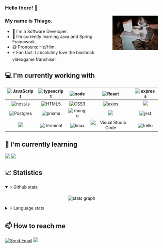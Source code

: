### Hello there! 🙋

<img align="right" alt="GIF" src="./cat-computer.gif" width="150" />

### My name is Thiago.
- 🧑 I'm a Software Developer.
- 🌱 I’m currently learning Java and Spring Framework.
- 😄 Pronouns: He/Him.
- ⚡ Fun fact: I absolutely love the bioshock videogame franchise!

## 💻 I'm currently working with

|<img align="center" alt="JavaScript" heigth="30px"  src="https://img.shields.io/badge/JavaScript-323330?style=for-the-badge&logo=javascript&logoColor=F7DF1E" />|<img align="center" alt="typescript" heigth="30px"  src="https://img.shields.io/badge/TypeScript-007ACC?style=for-the-badge&logo=typescript&logoColor=white" />|<img align="center" alt="node" heigth="30px"  src="https://img.shields.io/badge/Node%20js-339933?style=for-the-badge&logo=nodedotjs&logoColor=white"/>|<img align="center" alt="React" heigth="30px"  src="https://img.shields.io/badge/React-20232A?style=for-the-badge&logo=react&logoColor=61DAFB" />|<img align="center" alt="express" heigth="30px"  src="https://img.shields.io/badge/Express%20js-000000?style=for-the-badge&logo=express&logoColor=white" />|
|:------:|:------:|:------:|:------:|:------:|
|<img align="center" alt="nestJs" heigth="30px"  src="https://img.shields.io/badge/nestjs-E0234E?style=for-the-badge&logo=nestjs&logoColor=white" />|<img align="center" alt="HTML5" heigth="30px"  src="https://img.shields.io/badge/HTML5-E34F26?style=for-the-badge&logo=html5&logoColor=white" />|<img align="center" alt="CSS3" heigth="30px"  src="https://img.shields.io/badge/CSS3-1572B6?style=for-the-badge&logo=css3&logoColor=white" />|<img align="center" alt="axios" heigth="30px"  src="https://img.shields.io/badge/axios-671ddf?&style=for-the-badge&logo=axios&logoColor=white" />|<img src="https://img.shields.io/badge/eslint-3A33D1?style=for-the-badge&logo=eslint&logoColor=white" />|
|<img align="center" alt="Postgres" heigth="30px" src="https://img.shields.io/badge/PostgreSQL-316192?style=for-the-badge&logo=postgresql&logoColor=white" />|<img align="center" alt="prisma" heigth="30px"  src="https://img.shields.io/badge/Prisma-3982CE?style=for-the-badge&logo=Prisma&logoColor=white" />|<img align="center" alt="mongo" heigth="30px"  src="https://img.shields.io/badge/MongoDB-4EA94B?style=for-the-badge&logo=mongodb&logoColor=white" />|<img src="https://img.shields.io/badge/Docker-2CA5E0?style=for-the-badge&logo=docker&logoColor=white" />|<img align="center" alt="jest" heigth="30px"  src="https://img.shields.io/badge/Jest-C21325?style=for-the-badge&logo=jest&logoColor=white" />|
|<img src="https://img.shields.io/badge/GIT-E44C30?style=for-the-badge&logo=git&logoColor=white" />|<img align="center" alt="Terminal" heigth="30px"  src="https://img.shields.io/badge/GNU%20Bash-4EAA25?style=for-the-badge&logo=GNU%20Bash&logoColor=white" />|<img align="center" alt="linux" heigth="30px"  src="https://img.shields.io/badge/Linux-FCC624?style=for-the-badge&logo=linux&logoColor=black" />|<img align="center" alt="Visual Studio Code" heigth="30px" margin="10px" src="https://img.shields.io/badge/Visual_Studio_Code-0078D4?style=for-the-badge&logo=visual%20studio%20code&logoColor=white" />|<img align="center" alt="trello" heigth="30px"  src="https://img.shields.io/badge/Trello-0052CC?style=for-the-badge&logo=trello&logoColor=white" />|

## 🌱 I’m currently learning
<p gap='5'>  
  <img src="https://img.shields.io/badge/Java-ED8B00?style=for-the-badge&logo=openjdk&logoColor=white" />
  <img src="https://img.shields.io/badge/Spring-6DB33F?style=for-the-badge&logo=spring&logoColor=white" />
</p>

## 📈 Statistics

<details open=true>
      <summary>⚡ Github stats</summary>
      <p align='center'>
            <img src="https://github-readme-stats.vercel.app/api?username=thiago-arend&hide_title=false&hide_rank=false&show_icons=true&include_all_commits=true&count_private=true&disable_animations=false&theme=dracula&locale=en&hide_border=false&order=1" height="195px" alt="stats graph"  />
      </p>
</details>
<details >
      <summary>⚡ Language stats</summary>
      <p align='center'>
            <img src="https://github-readme-stats.vercel.app/api/top-langs?username=thiago-arend&locale=en&hide_title=false&layout=compact&card_width=320&langs_count=5&theme=dracula&hide_border=false&order=2" height="195px" alt="languages graph"  />
      </p>
</details>



## 📫 How to reach me
[![Send Email](https://img.shields.io/badge/Gmail-D14836?style=for-the-badge&logo=gmail&logoColor=white)](mailto:thiago.arend@gmail.com)  <a href="https://www.linkedin.com/in/thiago-arend/" target="_blank"> <img src="https://img.shields.io/badge/LinkedIn-0077B5?style=for-the-badge&logo=linkedin&logoColor=white" /></a>
